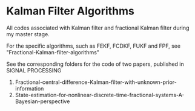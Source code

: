 # Kalman Filter Algorithms

All codes associated with Kalman filter and fractional Kalman filter during my master stage.


For the specific algorithms, such as FEKF, FCDKF, FUKF and FPF, see "Fractional-Kalman-filter-algorithms"


See the corresponding folders for the code of two papers, published in SIGNAL PROCESSING
 1) Fractional-central-difference-Kalman-filter-with-unknown-prior-information
 2) State-estimation-for-nonlinear-discrete-time-fractional-systems-A-Bayesian-perspective
